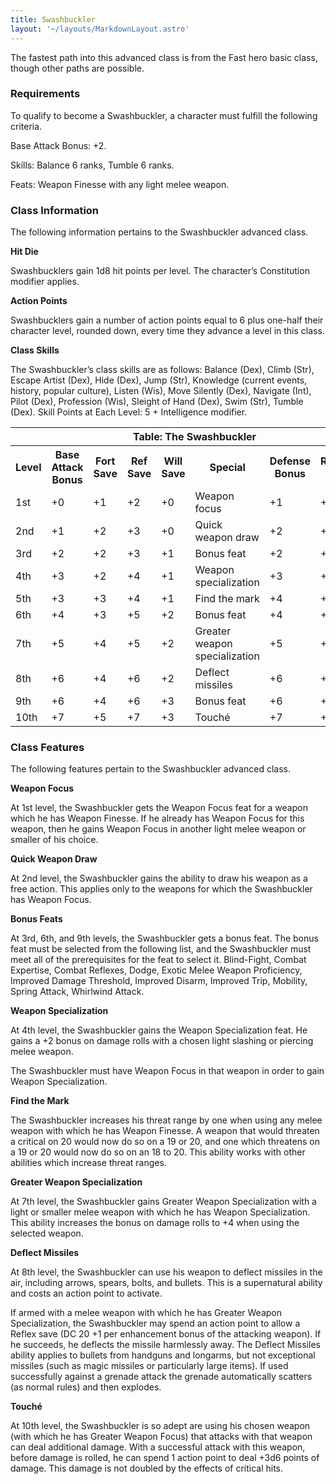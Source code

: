 ```yaml
---
title: Swashbuckler
layout: '~/layouts/MarkdownLayout.astro'
---
```

The fastest path into this advanced class is from the Fast hero basic class,
though other paths are possible.

###  Requirements

To qualify to become a Swashbuckler, a character must fulfill the following
criteria.

Base Attack Bonus: +2.

Skills: Balance 6 ranks, Tumble 6 ranks.

Feats: Weapon Finesse with any light melee weapon.

###  Class Information

The following information pertains to the Swashbuckler advanced class.

**Hit Die**

Swashbucklers gain 1d8 hit points per level. The character’s Constitution
modifier applies.

**Action Points**

Swashbucklers gain a number of action points equal to 6 plus one-half their
character level, rounded down, every time they advance a level in this class.

**Class Skills**

The Swashbuckler’s class skills are as follows: Balance (Dex), Climb (Str),
Escape Artist (Dex), Hide (Dex), Jump (Str), Knowledge (current events,
history, popular culture), Listen (Wis), Move Silently (Dex), Navigate (Int),
Pilot (Dex), Profession (Wis), Sleight of Hand (Dex), Swim (Str), Tumble
(Dex). Skill Points at Each Level: 5 + Intelligence modifier.


<table> <tr> <th colspan="8"> Table: The Swashbuckler </th> </tr> <tr> <th> Level </th> <th> Base Attack Bonus </th> <th> Fort Save </th> <th> Ref Save </th> <th> Will Save </th> <th> Special </th> <th> Defense Bonus </th> <th> Reputation Bonus </th> </tr> <tr> <td> 1st </td> <td> +0 </td> <td> +1 </td> <td> +2 </td> <td> +0 </td> <td> Weapon focus </td> <td> +1 </td> <td> +0 </td> </tr> <tr class="shaded"> <td> 2nd </td> <td> +1 </td> <td> +2 </td> <td> +3 </td> <td> +0 </td> <td> Quick weapon draw </td> <td> +2 </td> <td> +0 </td> </tr> <tr> <td> 3rd </td> <td> +2 </td> <td> +2 </td> <td> +3 </td> <td> +1 </td> <td> Bonus feat </td> <td> +2 </td> <td> +0 </td> </tr> <tr class="shaded"> <td> 4th </td> <td> +3 </td> <td> +2 </td> <td> +4 </td> <td> +1 </td> <td> Weapon specialization </td> <td> +3 </td> <td> +0 </td> </tr> <tr> <td> 5th </td> <td> +3 </td> <td> +3 </td> <td> +4 </td> <td> +1 </td> <td> Find the mark </td> <td> +4 </td> <td> +1 </td> </tr> <tr class="shaded"> <td> 6th </td> <td> +4 </td> <td> +3 </td> <td> +5 </td> <td> +2 </td> <td> Bonus feat </td> <td> +4 </td> <td> +1 </td> </tr> <tr> <td> 7th </td> <td> +5 </td> <td> +4 </td> <td> +5 </td> <td> +2 </td> <td> Greater weapon specialization </td> <td> +5 </td> <td> +1 </td> </tr> <tr class="shaded"> <td> 8th </td> <td> +6 </td> <td> +4 </td> <td> +6 </td> <td> +2 </td> <td> Deflect missiles </td> <td> +6 </td> <td> +1 </td> </tr> <tr> <td> 9th </td> <td> +6 </td> <td> +4 </td> <td> +6 </td> <td> +3 </td> <td> Bonus feat </td> <td> +6 </td> <td> +2 </td> </tr> <tr class="shaded"> <td> 10th </td> <td> +7 </td> <td> +5 </td> <td> +7 </td> <td> +3 </td> <td> Touché </td> <td> +7 </td> <td> +2 </td> </tr> </table>



###  Class Features

The following features pertain to the Swashbuckler advanced class.

**Weapon Focus**

At 1st level, the Swashbuckler gets the Weapon Focus feat for a weapon which
he has Weapon Finesse. If he already has Weapon Focus for this weapon, then he
gains Weapon Focus in another light melee weapon or smaller of his choice.

**Quick Weapon Draw**

At 2nd level, the Swashbuckler gains the ability to draw his weapon as a free
action. This applies only to the weapons for which the Swashbuckler has Weapon
Focus.

**Bonus Feats**

At 3rd, 6th, and 9th levels, the Swashbuckler gets a bonus feat. The bonus
feat must be selected from the following list, and the Swashbuckler must meet
all of the prerequisites for the feat to select it. Blind-Fight, Combat
Expertise, Combat Reflexes, Dodge, Exotic Melee Weapon Proficiency, Improved
Damage Threshold, Improved Disarm, Improved Trip, Mobility, Spring Attack,
Whirlwind Attack.

**Weapon Specialization**

At 4th level, the Swashbuckler gains the Weapon Specialization feat. He gains
a +2 bonus on damage rolls with a chosen light slashing or piercing melee
weapon.

The Swashbuckler must have Weapon Focus in that weapon in order to gain Weapon
Specialization.

**Find the Mark**

The Swashbuckler increases his threat range by one when using any melee weapon
with which he has Weapon Finesse. A weapon that would threaten a critical on
20 would now do so on a 19 or 20, and one which threatens on a 19 or 20 would
now do so on an 18 to 20. This ability works with other abilities which
increase threat ranges.

**Greater Weapon Specialization**

At 7th level, the Swashbuckler gains Greater Weapon Specialization with a
light or smaller melee weapon with which he has Weapon Specialization. This
ability increases the bonus on damage rolls to +4 when using the selected
weapon.

**Deflect Missiles**

At 8th level, the Swashbuckler can use his weapon to deflect missiles in the
air, including arrows, spears, bolts, and bullets. This is a supernatural
ability and costs an action point to activate.

If armed with a melee weapon with which he has Greater Weapon Specialization,
the Swashbuckler may spend an action point to allow a Reflex save (DC 20 +1
per enhancement bonus of the attacking weapon). If he succeeds, he deflects
the missile harmlessly away. The Deflect Missiles ability applies to bullets
from handguns and longarms, but not exceptional missiles (such as magic
missiles or particularly large items). If used successfully against a grenade
attack the grenade automatically scatters (as normal rules) and then explodes.

**Touché**

At 10th level, the Swashbuckler is so adept are using his chosen weapon (with
which he has Greater Weapon Focus) that attacks with that weapon can deal
additional damage. With a successful attack with this weapon, before damage is
rolled, he can spend 1 action point to deal +3d6 points of damage. This damage
is not doubled by the effects of critical hits.

